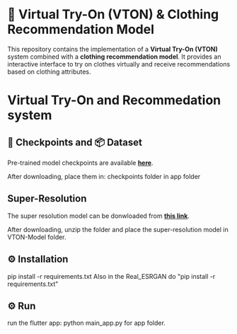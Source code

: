 # 👗 Virtual Try-On (VTON) & Clothing Recommendation Model

This repository contains the implementation of a **Virtual Try-On (VTON)** system combined with a **clothing recommendation model**. It provides an interactive interface to try on clothes virtually and receive recommendations based on clothing attributes.

# Virtual Try-On and Recommedation system
## 🔗 Checkpoints and 📦 Dataset
Pre-trained model checkpoints are available **[here](<https://drive.google.com/file/d/1Fnq10Rnn5Y_ns_StAZWyDp2gQcqSRqrU/view?usp=sharing>)**.

After downloading, place them in: checkpoints folder in app folder

## Super-Resolution
The super resolution model can be donwloaded from **[this link](<https://drive.google.com/file/d/1BJS9t1MrNtogHVVsiFSU5gxPCNlnH7cW/view?usp=sharing>)**.

After downloading, unzip the folder and place the super-resolution model in VTON-Model folder.

## ⚙️ Installation
pip install -r requirements.txt
Also in the Real_ESRGAN do "pip install -r requirements.txt"

## ⚙️ Run
run the flutter app: python main_app.py for app folder.


 






